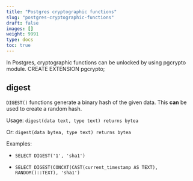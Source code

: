 ```yaml
---
title: "Postgres cryptographic functions"
slug: "postgres-cryptographic-functions"
draft: false
images: []
weight: 9991
type: docs
toc: true
---
```


In Postgres, cryptographic functions can be unlocked by using pgcrypto module. 
CREATE EXTENSION pgcrypto;

## digest
`DIGEST()` functions generate a binary hash of the given data. This **can** be used to create a random hash.

Usage: `digest(data text, type text) returns bytea`

Or:    `digest(data bytea, type text) returns bytea`

Examples:

- `SELECT DIGEST('1', 'sha1')`

- `SELECT DIGEST(CONCAT(CAST(current_timestamp AS TEXT), RANDOM()::TEXT), 'sha1')`


